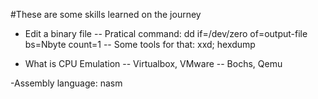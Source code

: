  #These are some skills learned on the journey
- Edit a binary file
-- Pratical command: dd if=/dev/zero of=output-file bs=Nbyte count=1
-- Some tools for that: xxd; hexdump

- What is CPU Emulation
-- Virtualbox, VMware
-- Bochs, Qemu

-Assembly language: nasm

